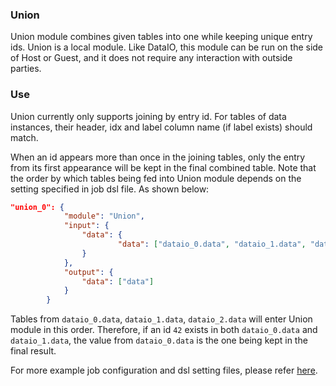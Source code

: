 ### Union

Union module combines given tables into one while keeping unique entry ids. Union is a local module. Like DataIO, this module can be run on the side of Host or Guest, and it does not require any interaction with outside parties.

### Use

Union currently only supports joining by entry id. For tables of data instances, their header, idx and label column name (if label exists) should match.

When an id appears more than once in the joining tables, only the entry from its first appearance will be kept in the final combined table. Note that the order by which tables being fed into Union module depends on the setting specified in job dsl file. As shown below:

```json
"union_0": {
            "module": "Union",
            "input": {
                "data": {
                        "data": ["dataio_0.data", "dataio_1.data", "dataio_2.data"]
                }
            },
            "output": {
                "data": ["data"]
            }
        }
```

Tables from `dataio_0.data`, `dataio_1.data`, `dataio_2.data` will enter Union module in this order. Therefore, if an id `42` exists in both `dataio_0.data` and `dataio_1.data`, the value from `dataio_0.data` is the one being kept in the final result.

For more example job configuration and dsl setting files, please refer [here](../../../examples/federatedml-1.x-examples/union).